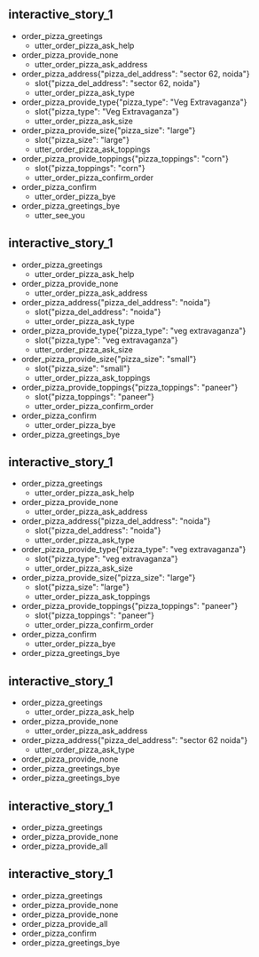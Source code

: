 
## interactive_story_1
* order_pizza_greetings
    - utter_order_pizza_ask_help
* order_pizza_provide_none
    - utter_order_pizza_ask_address
* order_pizza_address{"pizza_del_address": "sector 62, noida"}
    - slot{"pizza_del_address": "sector 62, noida"}
    - utter_order_pizza_ask_type
* order_pizza_provide_type{"pizza_type": "Veg Extravaganza"}
    - slot{"pizza_type": "Veg Extravaganza"}
    - utter_order_pizza_ask_size
* order_pizza_provide_size{"pizza_size": "large"}
    - slot{"pizza_size": "large"}
    - utter_order_pizza_ask_toppings
* order_pizza_provide_toppings{"pizza_toppings": "corn"}
    - slot{"pizza_toppings": "corn"}
    - utter_order_pizza_confirm_order
* order_pizza_confirm
    - utter_order_pizza_bye
* order_pizza_greetings_bye
    - utter_see_you

## interactive_story_1
* order_pizza_greetings
    - utter_order_pizza_ask_help
* order_pizza_provide_none
    - utter_order_pizza_ask_address
* order_pizza_address{"pizza_del_address": "noida"}
    - slot{"pizza_del_address": "noida"}
    - utter_order_pizza_ask_type
* order_pizza_provide_type{"pizza_type": "veg extravaganza"}
    - slot{"pizza_type": "veg extravaganza"}
    - utter_order_pizza_ask_size
* order_pizza_provide_size{"pizza_size": "small"}
    - slot{"pizza_size": "small"}
    - utter_order_pizza_ask_toppings
* order_pizza_provide_toppings{"pizza_toppings": "paneer"}
    - slot{"pizza_toppings": "paneer"}
    - utter_order_pizza_confirm_order
* order_pizza_confirm
    - utter_order_pizza_bye
* order_pizza_greetings_bye

## interactive_story_1
* order_pizza_greetings
    - utter_order_pizza_ask_help
* order_pizza_provide_none
    - utter_order_pizza_ask_address
* order_pizza_address{"pizza_del_address": "noida"}
    - slot{"pizza_del_address": "noida"}
    - utter_order_pizza_ask_type
* order_pizza_provide_type{"pizza_type": "veg extravaganza"}
    - slot{"pizza_type": "veg extravaganza"}
    - utter_order_pizza_ask_size
* order_pizza_provide_size{"pizza_size": "large"}
    - slot{"pizza_size": "large"}
    - utter_order_pizza_ask_toppings
* order_pizza_provide_toppings{"pizza_toppings": "paneer"}
    - slot{"pizza_toppings": "paneer"}
    - utter_order_pizza_confirm_order
* order_pizza_confirm
    - utter_order_pizza_bye
* order_pizza_greetings_bye

## interactive_story_1
* order_pizza_greetings
    - utter_order_pizza_ask_help
* order_pizza_provide_none
    - utter_order_pizza_ask_address
* order_pizza_address{"pizza_del_address": "sector 62 noida"}
    - utter_order_pizza_ask_type
* order_pizza_provide_none
* order_pizza_greetings_bye
* order_pizza_greetings_bye

## interactive_story_1
* order_pizza_greetings
* order_pizza_provide_none
* order_pizza_provide_all

## interactive_story_1
* order_pizza_greetings
* order_pizza_provide_none
* order_pizza_provide_none
* order_pizza_provide_all
* order_pizza_confirm
* order_pizza_greetings_bye
